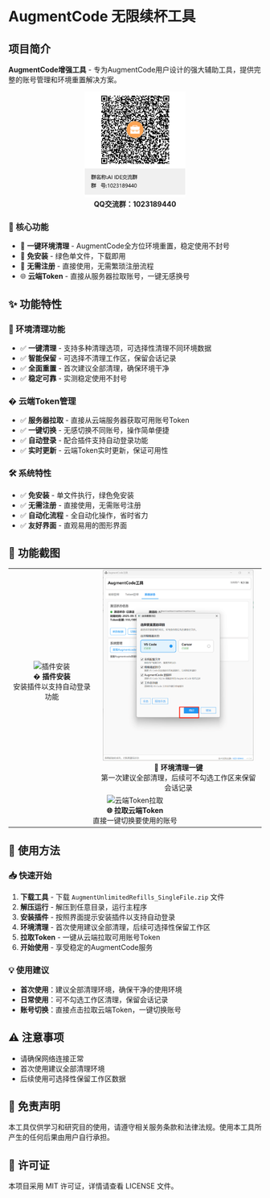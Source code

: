 # AugmentCode 无限续杯工具

## 项目简介

**AugmentCode增强工具** - 专为AugmentCode用户设计的强大辅助工具，提供完整的账号管理和环境重置解决方案。

<div align="center">
  <img src="AI IDE交流群群聊二维码.png" alt="QQ群二维码" width="200"/>
  <br>
  <strong>QQ交流群：1023189440</strong>
</div>

### 🎯 核心功能
- 🧹 **一键环境清理** - AugmentCode全方位环境重置，稳定使用不封号
- 🚀 **免安装** - 绿色单文件，下载即用
- 🔐 **无需注册** - 直接使用，无需繁琐注册流程
- 🌐 **云端Token** - 直接从服务器拉取账号，一键无感换号

## ✨ 功能特性

### 🧹 环境清理功能
- ✅ **一键清理** - 支持多种清理选项，可选择性清理不同环境数据
- ✅ **智能保留** - 可选择不清理工作区，保留会话记录
- ✅ **全面重置** - 首次建议全部清理，确保环境干净
- ✅ **稳定可靠** - 实测稳定使用不封号

### � 云端Token管理
- ✅ **服务器拉取** - 直接从云端服务器获取可用账号Token
- ✅ **一键切换** - 无感切换不同账号，操作简单便捷
- ✅ **自动登录** - 配合插件支持自动登录功能
- ✅ **实时更新** - 云端Token实时更新，保证可用性

### 🛠️ 系统特性
- ✅ **免安装** - 单文件执行，绿色免安装
- ✅ **无需注册** - 直接使用，无需账号注册
- ✅ **自动化流程** - 全自动化操作，省时省力
- ✅ **友好界面** - 直观易用的图形界面

## 📸 功能截图

<div align="center">
  <table>
    <tr>
      <td align="center">
        <img src="插件安装.png" alt="插件安装" width="300"/>
        <br>
        <strong>� 插件安装</strong>
        <br>
        安装插件以支持自动登录功能
      </td>
      <td align="center">
        <img src="环境清理.png" alt="环境清理" width="300"/>
        <br>
        <strong>🧹 环境清理一键</strong>
        <br>
        第一次建议全部清理，后续可不勾选工作区来保留会话记录
      </td>
    </tr>
    <tr>
      <td align="center" colspan="2">
        <img src="云端Token.png" alt="云端Token拉取" width="300"/>
        <br>
        <strong>🌐 拉取云端Token</strong>
        <br>
        直接一键切换要使用的账号
      </td>
    </tr>
  </table>
</div>

## 🚀 使用方法

### 📥 快速开始
1. **下载工具** - 下载 `AugmentUnlimitedRefills_SingleFile.zip` 文件
2. **解压运行** - 解压到任意目录，运行主程序
3. **安装插件** - 按照界面提示安装插件以支持自动登录
4. **环境清理** - 首次使用建议全部清理，后续可选择性保留工作区
5. **拉取Token** - 一键从云端拉取可用账号Token
6. **开始使用** - 享受稳定的AugmentCode服务

### 💡 使用建议
- **首次使用**：建议全部清理环境，确保干净的使用环境
- **日常使用**：可不勾选工作区清理，保留会话记录
- **账号切换**：直接点击拉取云端Token，一键切换账号

## ⚠️ 注意事项

- 请确保网络连接正常
- 首次使用建议全部清理环境
- 后续使用可选择性保留工作区数据

## 📄 免责声明

本工具仅供学习和研究目的使用，请遵守相关服务条款和法律法规。使用本工具所产生的任何后果由用户自行承担。

## 📄 许可证

本项目采用 MIT 许可证，详情请查看 LICENSE 文件。
